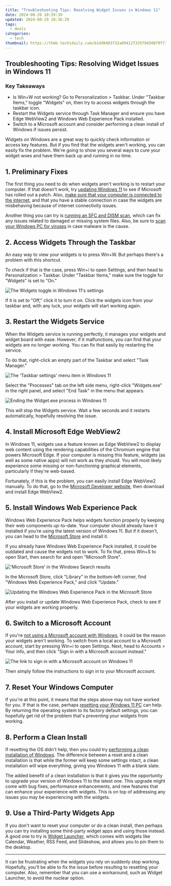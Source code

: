 ```yaml
---
title: "Troubleshooting Tips: Resolving Widget Issues in Windows 11"
date: 2024-08-26 10:59:39
updated: 2024-08-29 10:36:29
tags:
  - deals
categories:
  - tech
thumbnail: https://thmb.techidaily.com/b1dd0483f32a09412f335f94508f9f7301d5aa196fe907bac96fdd29e9d8162d.png
---
```


## Troubleshooting Tips: Resolving Widget Issues in Windows 11

### Key Takeaways

* Is Win+W not working? Go to Personalization > Taskbar. Under "Taskbar Items," toggle "Widgets" on, then try to access widgets through the taskbar icon.
* Restart the Widgets service through Task Manager and ensure you have Edge WebView2 and Windows Web Experience Pack installed.
* Switch to a Microsoft account and consider performing a clean install of Windows if issues persist.

 Widgets on Windows are a great way to quickly check information or access key features. But if you find that the widgets aren't working, you can easily fix the problem. We're going to show you several ways to cure your widget woes and have them back up and running in no time.

##  1\. Preliminary Fixes

 The first thing you need to do when widgets aren't working is to restart your computer. If that doesn't work, try [updating Windows 11](https://howto.techidaily.com/fix-unfortunately-settings-has-stopped-on-realme-v30-quickly-drfone-by-drfone-fix-android-problems-fix-android-problems/) to see if Microsoft has rolled out a patch. Also, [make sure that your computer is connected to the internet](https://some-knowledge.techidaily.com/2024-approved-flawless-pixel-processor-windowsmac/), and that you have a stable connection in case the widgets are misbehaving because of internet connectivity issues.

 Another thing you can try is [running an SFC and DISM scan](https://some-guidance.techidaily.com/twirl-forge-instruments-for-2024/), which can fix any issues related to damaged or missing system files. Also, be sure to [scan your Windows PC for viruses](https://fox-hovers.techidaily.com/new-2024-approved-discover-the-power-of-a-different-voice-easy-alteration-guide-for-free-fire-players-free/) in case malware is the cause.

##  2\. Access Widgets Through the Taskbar

 An easy way to view your widgets is to press Win+W. But perhaps there's a problem with this shortcut.

 To check if that is the case, press Win+i to open Settings, and then head to Personalization > Taskbar. Under "Taskbar Items," make sure the toggle for "Widgets" is set to "On."

![The Widgets toggle in Windows 11's settings](https://static1.howtogeekimages.com/wordpress/wp-content/uploads/2023/11/the-widgets-toggle-in-settings.jpg) 

 If it is set to "Off," click it to turn it on. Click the widgets icon from your taskbar and, with any luck, your widgets will start working again.

##  3\. Restart the Widgets Service

 When the Widgets service is running perfectly, it manages your widgets and widget board with ease. However, if it malfunctions, you can find that your widgets are no longer working. You can fix that easily by restarting the service.

 To do that, right-click an empty part of the Taskbar and select "Task Manager."

![The 'Taskbar settings' menu item in Windows 11](https://static1.howtogeekimages.com/wordpress/wp-content/uploads/2023/11/taskbar-settings-menu-item-1.jpeg) 

 Select the "Processes" tab on the left side menu, right-click "Widgets.exe" in the right panel, and select "End Task" in the menu that appears.

![Ending the Widget.exe process in Windows 11](https://static1.howtogeekimages.com/wordpress/wp-content/uploads/2023/11/ending-the-widgets-process-on-windows.jpeg) 

 This will stop the Widgets service. Wait a few seconds and it restarts automatically, hopefully resolving the issue.

##  4\. Install Microsoft Edge WebView2

 In Windows 11, widgets use a feature known as Edge WebView2 to display web content using the rendering capabilities of the Chromium engine that powers Microsoft Edge. If your computer is missing this feature, widgets (as well as some native apps) will not work as they should. You will most likely experience some missing or non-functioning graphical elements, particularly if they're web-based.

 Fortunately, if this is the problem, you can easily install Edge WebView2 manually. To do that, go to the [Microsoft Developer website](https://developer.microsoft.com/en-us/microsoft-edge/webview2/), then download and install Edge WebView2.

##  5\. Install Windows Web Experience Pack

 Windows Web Experience Pack helps widgets function properly by keeping their web components up-to-date. Your computer should already have it installed if you're using the latest version of Windows 11\. But if it doesn't, you can head to the [Microsoft Store](https://apps.microsoft.com/detail/windows-web-experience-pack/9MSSGKG348SP) and install it.

 If you already have Windows Web Experience Pack installed, it could be outdated and cause the widgets not to work. To fix that, press Win+S to open Start, then search for and open "Microsoft Store".

!['Microsoft Store' in the Windows Search results](https://static1.howtogeekimages.com/wordpress/wp-content/uploads/2023/11/microsoft-store-in-windows-search.jpeg) 

 In the Microsoft Store, click "Library" in the bottom-left corner, find "Windows Web Experience Pack," and click "Update."

![Updating the Windows Web Experience Pack in the Microsoft Store](https://static1.howtogeekimages.com/wordpress/wp-content/uploads/2023/11/updating-windows-web-experience-pack-in-the-microsoft-store.jpeg) 

 After you install or update Windows Web Experience Pack, check to see if your widgets are working properly.

##  6\. Switch to a Microsoft Account

 If you're [not using a Microsoft account with Windows](https://fox-friendly.techidaily.com/updated-asus-mg28uq-elevating-your-visual-experience-to-new-heights-for-2024/), it could be the reason your widgets aren't working. To switch from a local account to a Microsoft account, start by pressing Win+i to open Settings. Next, head to Accounts > Your info, and then click "Sign in with a Microsoft account instead."

![The link to sign in with a Microsoft account on Windows 11](https://static1.howtogeekimages.com/wordpress/wp-content/uploads/2023/11/the-link-to-sign-in-to-microsoft-account-on-windows-1.jpeg) 

 Then simply follow the instructions to sign in to your Microsoft account.

##  7\. Reset Your Windows Computer

 If you're at this point, it means that the steps above may not have worked for you. If that is the case, perhaps [resetting your Windows 11 PC](https://extra-support.techidaily.com/2024-approved-mastering-video-editing-on-a-budget-with-free-fcp/) can help. By returning the operating system to its factory default settings, you can hopefully get rid of the problem that's preventing your widgets from working.

##  8\. Perform a Clean Install

 If resetting the OS didn't help, then you could try [performing a clean installation of Windows](https://instagram-video-files.techidaily.com/new-2024-approved-celebrating-the-premier-25-ones-to-watch-on-insta/). The difference between a reset and a clean installation is that while the former will keep some settings intact, a clean installation will wipe everything, giving you Windows 11 with a blank slate.

 The added benefit of a clean installation is that it gives you the opportunity to upgrade your version of Windows 11 to the latest one. This upgrade might come with bug fixes, performance enhancements, and new features that can enhance your experience with widgets. This is on top of addressing any issues you may be experiencing with the widgets.

##  9\. Use a Third-Party Widgets App

 If you don't want to reset your computer or do a clean install, then perhaps you can try installing some third-party widget apps and using those instead. A good one to try is [Widget Launcher](https://apps.microsoft.com/detail/widget-launcher/9WZDNCRDQFBT), which comes with widgets like Calendar, Weather, RSS Feed, and Slideshow, and allows you to pin them to the desktop.

---

 It can be frustrating when the widgets you rely on suddenly stop working. Hopefully, you'll be able to fix the issue before resulting to resetting your computer. Also, remember that you can use a workaround, such as Widget Launcher, to avoid the nuclear option.

<ins class="adsbygoogle"
     style="display:block"
     data-ad-format="autorelaxed"
     data-ad-client="ca-pub-7571918770474297"
     data-ad-slot="1223367746"></ins>



<ins class="adsbygoogle"
     style="display:block"
     data-ad-client="ca-pub-7571918770474297"
     data-ad-slot="8358498916"
     data-ad-format="auto"
     data-full-width-responsive="true"></ins>
